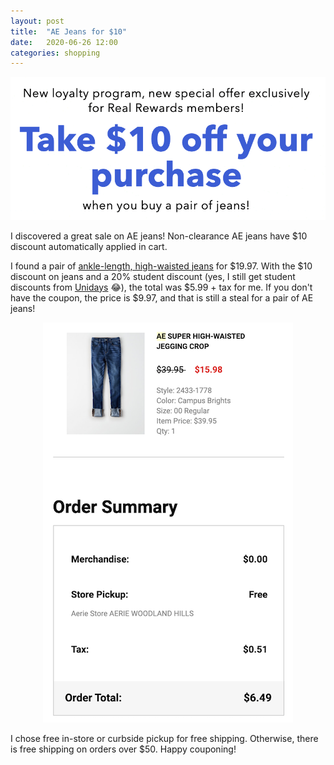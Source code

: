 ```yaml
---
layout: post
title:  "AE Jeans for $10"
date:   2020-06-26 12:00
categories: shopping
---
```


![](../assets/images/ae-promo.png)

I discovered a great sale on AE jeans! Non-clearance AE jeans have $10 discount automatically applied in cart.

I found a pair of [ankle-length, high-waisted jeans][jeans] for $19.97. With the $10 discount on jeans and a 20% student discount (yes, I still get student discounts from [Unidays][unidays] 😂), the total was $5.99 + tax for me. If you don't have the coupon, the price is $9.97, and that is still a steal for a pair of AE jeans!

<p align="center">
  <img src="../assets/images/ae-receipt.png">
</p>

I chose free in-store or curbside pickup for free shipping. Otherwise, there is free shipping on orders over $50. Happy couponing!

[unidays]: https://www.myunidays.com/
[jeans]: https://www.ae.com/us/en/p/women/cropped-jeans/super-high-waisted-jegging-crop/ae-super-high-waisted-jegging-crop/2433_1778_428?menu=cat4840004
